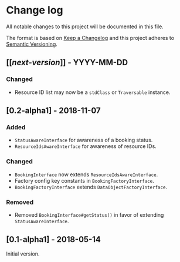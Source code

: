 # Change log
All notable changes to this project will be documented in this file.

The format is based on [Keep a Changelog](http://keepachangelog.com/)
and this project adheres to [Semantic Versioning](http://semver.org/).

## [[*next-version*]] - YYYY-MM-DD
### Changed
- Resource ID list may now be a `stdClass` or `Traversable` instance.

## [0.2-alpha1] - 2018-11-07
### Added
- `StatusAwareInterface` for awareness of a booking status.
- `ResourceIdsAwareInterface` for awareness of resource IDs.

### Changed
- `BookingInterface` now extends `ResourceIdsAwareInterface`.
- Factory config key constants in `BookingFactoryInterface`.
- `BookingFactoryInterface` extends `DataObjectFactoryInterface`.

### Removed
- Removed `BookingInterface#getStatus()` in favor of extending `StatusAwareInterface`.

## [0.1-alpha1] - 2018-05-14
Initial version.
